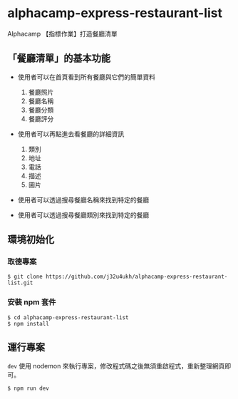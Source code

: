 # alphacamp-express-restaurant-list

Alphacamp 【指標作業】打造餐廳清單

## 「餐廳清單」的基本功能

* 使用者可以在首頁看到所有餐廳與它們的簡單資料
    1. 餐廳照片
    2. 餐廳名稱
    3. 餐廳分類
    4. 餐廳評分

* 使用者可以再點進去看餐廳的詳細資訊
    1. 類別
    2. 地址
    3. 電話
    4. 描述
    5. 圖片

* 使用者可以透過搜尋餐廳名稱來找到特定的餐廳
* 使用者可以透過搜尋餐廳類別來找到特定的餐廳

## 環境初始化

### 取德專案

```
$ git clone https://github.com/j32u4ukh/alphacamp-express-restaurant-list.git
```

### 安裝 npm 套件

```
$ cd alphacamp-express-restaurant-list
$ npm install
```

## 運行專案

`dev` 使用 nodemon 來執行專案，修改程式碼之後無須重啟程式，重新整理網頁即可。

```
$ npm run dev
```